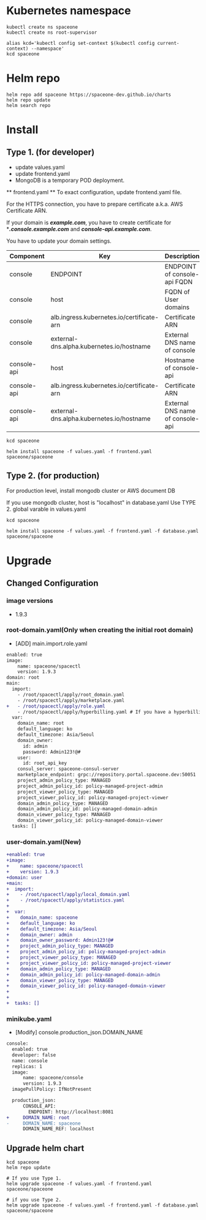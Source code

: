 # Kubernetes namespace

~~~
kubectl create ns spaceone
kubectl create ns root-supervisor

alias kcd='kubectl config set-context $(kubectl config current-context) --namespace'
kcd spaceone
~~~

# Helm repo

~~~
helm repo add spaceone https://spaceone-dev.github.io/charts
helm repo update
helm search repo
~~~

# Install

## Type 1. (for developer)
* update values.yaml
* update frontend.yaml
* MongoDB is a temporary POD deployment.

** frontend.yaml **
To exact configuration, update frontend.yaml file.

For the HTTPS connection, you have to prepare certificate a.k.a. AWS Certificate ARN.

If your domain is ***example.com***, you have to create certificate for ****.console.example.com*** and ***console-api.example.com***.


You have to update your domain settings.

| Component |	Key 				| Description |
| --- 		| --- 				| --- |
| console	| ENDPOINT 			| ENDPOINT of console-api FQDN |
| console	| host				| FQDN of User domains |
| console	| alb.ingress.kubernetes.io/certificate-arn |  Certificate ARN |
| console 	| external-dns.alpha.kubernetes.io/hostname | External DNS name of console	|
| console-api	| host				| Hostname of console-api |
| console-api	| alb.ingress.kubernetes.io/certificate-arn |  Certificate ARN |
| console-api	| external-dns.alpha.kubernetes.io/hostname | External DNS name of console-api	|

~~~
kcd spaceone

helm install spaceone -f values.yaml -f frontend.yaml spaceone/spaceone

~~~


## Type 2. (for production)

For production level, install mongodb cluster or AWS document DB

If you use mongodb cluster,
host is "localhost" in database.yaml
Use TYPE 2. global varable in values.yaml

~~~
kcd spaceone

helm install spaceone -f values.yaml -f frontend.yaml -f database.yaml spaceone/spaceone

~~~


# Upgrade
## Changed Configuration
### image versions
- 1.9.3

### root-domain.yaml(Only when creating the initial root domain)
- [ADD] main.import.role.yaml
```diff
enabled: true
image:
    name: spaceone/spacectl
    version: 1.9.3
domain: root
main:
  import:
    - /root/spacectl/apply/root_domain.yaml 
    - /root/spacectl/apply/marketplace.yaml
+   - /root/spacectl/apply/role.yaml
    - /root/spacectl/apply/hyperbilling.yaml # If you have a hyperbilling account
  var:
    domain_name: root
    default_language: ko
    default_timezone: Asia/Seoul
    domain_owner:
      id: admin
      password: Admin123!@#
    user:
      id: root_api_key
    consul_server: spaceone-consul-server
    marketplace_endpoint: grpc://repository.portal.spaceone.dev:50051
    project_admin_policy_type: MANAGED
    project_admin_policy_id: policy-managed-project-admin
    project_viewer_policy_type: MANAGED
    project_viewer_policy_id: policy-managed-project-viewer
    domain_admin_policy_type: MANAGED
    domain_admin_policy_id: policy-managed-domain-admin
    domain_viewer_policy_type: MANAGED
    domain_viewer_policy_id: policy-managed-domain-viewer
  tasks: []
```

### user-domain.yaml(New)
```diff
+enabled: true
+image:
+    name: spaceone/spacectl
+    version: 1.9.3
+domain: user
+main:
+  import:
+    - /root/spacectl/apply/local_domain.yaml
+    - /root/spacectl/apply/statistics.yaml
+
+  var:
+    domain_name: spaceone
+    default_language: ko
+    default_timezone: Asia/Seoul
+    domain_owner: admin
+    domain_owner_password: Admin123!@#
+    project_admin_policy_type: MANAGED
+    project_admin_policy_id: policy-managed-project-admin
+    project_viewer_policy_type: MANAGED
+    project_viewer_policy_id: policy-managed-project-viewer
+    domain_admin_policy_type: MANAGED
+    domain_admin_policy_id: policy-managed-domain-admin
+    domain_viewer_policy_type: MANAGED
+    domain_viewer_policy_id: policy-managed-domain-viewer
+
+
+  tasks: []
```

### minikube.yaml
- [Modify] console.production_json.DOMAIN_NAME
```diff
console:
  enabled: true
  developer: false
  name: console
  replicas: 1
  image:
      name: spaceone/console
      version: 1.9.3
  imagePullPolicy: IfNotPresent

  production_json:
      CONSOLE_API:
        ENDPOINT: http://localhost:8081
+     DOMAIN_NAME: root
-     DOMAIN_NAME: spaceone
      DOMAIN_NAME_REF: localhost
```
## Upgrade helm chart

~~~
kcd spaceone
helm repo update

# If you use Type 1.
helm upgrade spaceone -f values.yaml -f frontend.yaml spaceone/spaceone

# if you use Type 2.
helm upgrade spaceone -f values.yaml -f frontend.yaml -f database.yaml spaceone/spaceone
~~~
